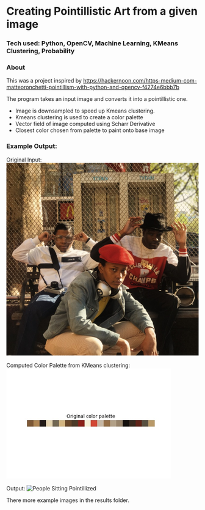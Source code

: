 # Creating Pointillistic Art from a given image
### Tech used: Python, OpenCV, Machine Learning, KMeans Clustering, Probability

### About
This was a project inspired by https://hackernoon.com/https-medium-com-matteoronchetti-pointillism-with-python-and-opencv-f4274e6bbb7b

The program takes an input image and converts it into a pointillistic one. 
* Image is downsampled to speed up Kmeans clustering. 
* Kmeans clustering is used to create a color palette
* Vector field of image computed using Scharr Derivative
* Closest color chosen from palette to paint onto base image

### Example Output:

Original Input:
![People sitting](./output/shrunkImage.jpg)

Computed Color Palette from KMeans clustering:
![Color Palette](./output/originalPaletteColors.jpg)

Output:
![People Sitting Pointillized](./output/pointillizedImage.jpg)


There  more example images in the results folder.
